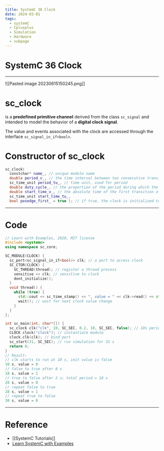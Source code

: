 ```yaml
---
title: SystemC 36 Clock
date: 2024-03-01
tags:
  - systemC
  - Cplusplus
  - Simulation
  - Hardware
  - subpage
---
```

# SystemC 36 Clock

---

![[Pasted image 20230615150245.png]]

# sc_clock 

is a **predefined primitive channel** derived from the class `sc_signal` and intended to model the behavior of a **digital clock signal**. 

The value and events associated with the clock are accessed through the interface `sc_signal_in_if<bool>`.

# Constructor of sc_clock

```cpp
sc_clock(
  constchar* name_, // unique module name
  double period_v_, // the time interval between two consecutive transitions from false to true, also equal to the time interval between two consecutive transitions from true to false. Greater than zero, default is 1 nanosecond.
  sc_time_unit period_tu_, // time unit, used for period
  double duty_cycle_, // the proportion of the period during which the clock has the value true. Between 0.0 and 1.0, exclusive. Default is 0.5.
  double start_time_v_, // the absolute time of the first transition of the value of the clock (false to true or true to false). Default is zero.
  sc_time_unit start_time_tu_,
  bool posedge_first_ = true ); // if true, the clock is initialized to false, and changes to true at the start time. Vice versa. Default is true.
```

---

# Code

```cpp
// Learn with Examples, 2020, MIT license
#include <systemc>
using namespace sc_core;

SC_MODULE(CLOCK) {
  sc_port<sc_signal_in_if<bool>> clk; // a port to access clock
  SC_CTOR(CLOCK) {
    SC_THREAD(thread); // register a thread process
    sensitive << clk; // sensitive to clock
    dont_initialize();
  }
  void thread() {
    while (true) {
      std::cout << sc_time_stamp() << ", value = " << clk->read() << std::endl; // print current clock value
      wait(); // wait for next clock value change
    }
  }
};

int sc_main(int, char*[]) {
  sc_clock clk("clk", 10, SC_SEC, 0.2, 10, SC_SEC, false); // 10s period, 2s true, 8s false, start at 10s, start at false.
  CLOCK clock("clock"); // instantiate module
  clock.clk(clk); // bind port
  sc_start(31, SC_SEC); // run simulation for 31 s
  return 0;
}
// Result:
// clk starts to run at 10 s, init value is false
10 s, value = 0
// false to true after 8 s
18 s, value = 1
// true to false after 2 s; total period = 10 s
20 s, value = 0
// repeat false to true
28 s, value = 1
// repeat true to false
30 s, value = 0
```

---

# Reference

- [[SystemC Tutorials]]
- [Learn SystemC with Examples](https://www.learnwithexamples.com/)


